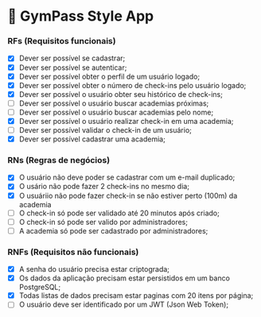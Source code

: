 # 💪 GymPass Style App

### RFs (Requisitos funcionais)

- [x] Dever ser possível se cadastrar;
- [x] Dever ser possível se autenticar;
- [x] Dever ser possível obter o perfil de um usuário logado;
- [x] Dever ser possível obter o número de check-ins pelo usuário logado;
- [x] Dever ser possível o usuário obter seu histórico de check-ins;
- [ ] Dever ser possível o usuário buscar academias próximas;
- [ ] Dever ser possível o usuário buscar academias pelo nome;
- [x] Dever ser possível o usuário realizar check-in em uma academia;
- [ ] Dever ser possível validar o check-in de um usuário;
- [x] Dever ser possível cadastrar uma academia;

### RNs (Regras de negócios)

- [x] O usuário não deve poder se cadastrar com um e-mail duplicado;
- [x] O usário não pode fazer 2 check-ins no mesmo dia;
- [x] O usuáriio não pode fazer check-in se não estiver perto (100m) da academia
- [ ] O check-in só pode ser validado até 20 minutos após criado;
- [ ] O check-in só pode ser valido por administradores;
- [ ] A academia só pode ser cadastrado por administradores;

### RNFs (Requisitos não funcionais)

- [x] A senha do usuário precisa estar criptograda;
- [x] Os dados da aplicação precisam estar persistidos em um banco PostgreSQL;
- [x] Todas listas de dados precisam estar paginas com 20 itens por página;
- [ ] O usuário deve ser identificado por um JWT (Json Web Token);
